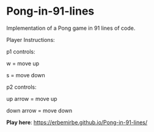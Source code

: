 # Pong-in-91-lines

Implementation of a Pong game in 91 lines of code.


Player Instructions: 

p1 controls:

  w = move up
  
  s = move down
  
p2 controls:

  up arrow = move up
  
  down arrow = move down


**Play here**: https://erbemirbe.github.io/Pong-in-91-lines/
